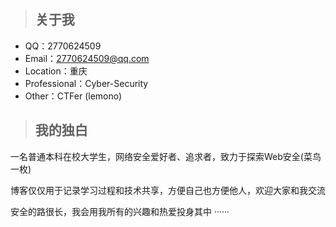 > ## 关于我

+ QQ：2770624509
+ Email：2770624509@qq.com
+ Location：重庆
+ Professional：Cyber-Security
+ Other：CTFer (lemono)


> ## 我的独白



一名普通本科在校大学生，网络安全爱好者、追求者，致力于探索Web安全(菜鸟一枚)

博客仅仅用于记录学习过程和技术共享，方便自己也方便他人，欢迎大家和我交流

安全的路很长，我会用我所有的兴趣和热爱投身其中 ······
